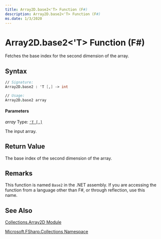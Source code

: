 ```yaml
---
title: Array2D.base2<'T> Function (F#)
description: Array2D.base2<'T> Function (F#)
ms.date: 1/3/2020
---
```


# Array2D.base2<'T> Function (F#)

Fetches the base index for the second dimension of the array.

## Syntax

```fsharp
// Signature:
Array2D.base2 : 'T [,] -> int

// Usage:
Array2D.base2 array
```

#### Parameters
*array*
Type: [`'T [,]`](../core.['t]-type-2d-[fsharp].md)

The input array.

## Return Value

The base index of the second dimension of the array.

## Remarks
This function is named `Base2` in the .NET assembly. If you are accessing the function from a language other than F#, or through reflection, use this name.

## See Also
[Collections.Array2D Module](Collections.Array2D-Module.md)

[Microsoft.FSharp.Collections Namespace](../Microsoft.FSharp.Collections-Namespace.md)